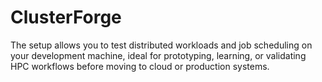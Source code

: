 # ClusterForge
The setup allows you to test distributed workloads and job scheduling on your development machine, ideal for prototyping, learning, or validating HPC workflows before moving to cloud or production systems.

